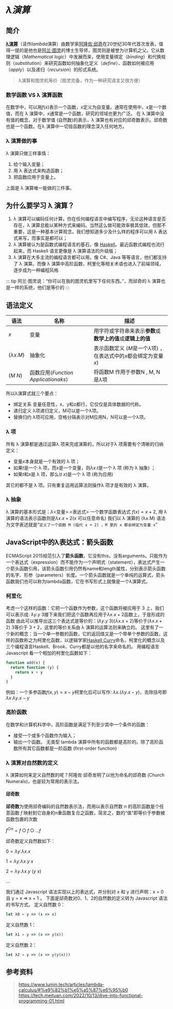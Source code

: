 # $\lambda 演算$

## 简介
[**λ演算**](https://zh.wikipedia.org/wiki/%ce%9b%e6%bc%94%e7%ae%97#%e8%a7%a3%e9%87%8a%e4%b8%8e%e5%ba%94%e7%94%a8)（读作*lambda*演算）由数学家[阿隆佐·邱奇](https://zh.wikipedia.org/wiki/%e9%98%bf%e9%9a%86%e4%bd%90%c2%b7%e9%82%b1%e5%a5%87)在20世纪30年代首次发表，值得一提的是他也是[阿兰·图灵](https://zh.wikipedia.org/wiki/%e8%89%be%e4%bc%a6%c2%b7%e5%9b%be%e7%81%b5)的博士生导师，图灵则是被誉为计算机之父。它从数理逻辑（*Mathematical logic*）中发展而来，使用变量绑定（*binding*）和代换规则（*substitution*）来研究函数如何抽象化定义（*define*）、函数如何被应用（*apply*）以及递归（*recursion*）的形式系统。

> λ演算和图灵机等价（图灵完备，作为一种研究语言又很方便）

### 数学函数 VS λ 演算函数
在数学中，可以用$f(x)$表示一个函数，$x$定义为自变量。通常在使用中，$x$是一个数值，而在 λ 演算中，$x$通常是一个函数，研究的领域也更为广泛。
在 λ 演算中没有值的概念，对于数学值 (自然数)的表示，λ 演算也有对应的邱奇数表示。邱奇数也是一个函数。在λ 演算中一切皆函数的理念深入任何地方。

### λ 演算做的事
λ 演算只做三样事情：
1. 给个输入变量；
2. 用 λ 表达式来构造函数；
3. 把函数应用于变量上。

上面是 λ 演算唯一能做的三件事。

## 为什么要学习 λ 演算？

1. λ 演算可以编码任何计算。你在任何编程语言中编写程序，无论这种语言是否存在，λ 演算总能以某种方式来编码。当然这么做可能效率极其低效，但那不重要，这是一种基本计算观念。我们想知道多少及什么样的程序可以用 λ 表达式来写，而事实是都可以；
2. λ 演算被认为是函数式编程语言的基石，像 [Haskell](https://www.haskell.org/)。最近函数式编程也流行起来，而 Haskell 语言更像是 λ 演算语法的升级版；
3. λ 演算在大多主流的编程语言都可以用，像 C#、Java 等等语言，他们都支持了 λ 演算。而像 λ 演算中高阶函数、柯里化等相关术语也进入了前端领域，逐步成为一种编程风格

::: tip
阿兰·图灵说：“你可以在我的图灵机里写下任何东西。”，而邱奇的 λ 演算也是一样的系统，他们是等价的
:::


## 语法定义
|语法|名称|描述|
|---|---|---|
|$x$|变量|用字符或字符串来表示**参数**或**数学上的值**或**逻辑上的值**
|$(\lambda x.M)$|抽象化|表示函数定义 ($M$是一个$\lambda$项) ，在表达式中的$x$都会绑定为变量$x$)|
|$(M$ $N)$|函数应用(*Function Applicationaks*)|将函数M 作用于参数N , M, N是$\lambda$项|

所以λ演算式就三个要点：
+ 绑定关系
  变量任意性，x、y和z都行，它仅仅是具体数据的代称。
+ 递归定义
  λ项递归定义，M可以是一个λ项。
+ 替换归约
  λ项可应用，空格分隔表示对M应用N，N可以是一个λ项。
  
### λ 项
所有 λ 演算都是通过运算λ 项来完成演算的，所以对于λ 项需要有个清晰的归纳定义：
+ 变量$x$本身就是一个有效的 λ 项；
+ 如果$t$是一个 λ 项，而$x$是一个变量，则$\lambda x.t$是一个 λ 项 (称为 λ 抽象) ；
+ 如果$t$和$x$是 λ 项，那么$(t$ $x)$是一个 λ 项 (称为应用)

其它的都不是 λ 项。只有重复运用运算法则操作λ 项才是有效的 λ 演算。

### λ 抽象
λ 演算的基本形式是：$\lambda$<变量>.<表达式>
一个数学函数表达式 $f(x)=x+2$, 用 λ 演算的语法表示函数则是$\lambda x . x+2$(x 可以任意命名)
我们以 λ 演算的 (λx.M) 语法为文字表述就是“`定义了一个函数 M (指代 x + 2) ，M 里的 x 都会绑定为变量 x`”

## JavaScript中的λ表达式：箭头函数
ECMAScript 2015规范引入了**箭头函数**，它没有this，没有arguments。只能作为一个表达式（expression）而不能作为一个声明式（statement），表达式产生一个箭头函数引用，该箭头函数引用仍然有name和length属性，分别表示箭头函数的名字、形参（parameters）长度。一个箭头函数就是一个单纯的运算式，箭头函数我们也可以称为lambda函数，它在书写形式上就像是一个λ演算式。

### 柯里化
考虑一个这样的函数：它把一个函数作为参数，这个函数将被应用于 3 上，我们可以表示成: $\lambda y.y$ 3接下来我们把这个函数再应用于$\lambda x.x+2$函数上，于是形成的函数 由此可以推导出这三个表达式是等价的：($\lambda y.y$ 3)$(\lambda x.x+2)$等价于($\lambda x.x+2$) $3$等价于 $3+2$，这里的等价关系由 λ 演算的运算法则来确立的。
这里有了一个新的概念：当一个单一参数的函数，它的返回值又是一个带单个参数的函数，这样的函数称之为柯里化函数，以逻辑学家[Haskell Curry](https://zh.wikipedia.org/wiki/%e5%93%88%e6%96%af%e5%87%af%e5%b0%94%c2%b7%e6%9f%af%e9%87%8c)命名，柯里化的概念以及三个编程语言Haskell、Brook、Curry都是以他的名字来命名的。
用编程语言 Javascript 看一个相加的柯里化函数如下：
```js
function add(x) {
  return function (y) {
    return x + y
  }
}
```
例如：一个多参函数$f(x, y)=x-y$柯里化后可以写作: $\lambda x.(\lambda y.x-y)$，去除括号即 $\lambda x.\lambda y.x-y$

### 高阶函数
在数学和计算机科学中，高阶函数是满足下列至少其中一个条件的函数：
+ 接受一个或多个函数作为输入；
+ 输出一个函数。
无类型 lambda 演算中所有的函数都是高阶的。除了高阶函数所有其它函数都是一阶函数 (first-order function) 

### λ 演算对自然数的定义
λ 演算如何来定义自然数的呢？阿隆佐·邱奇发明了以他为命名的邱奇数 (Church Numerals)，也是较为常用的表示法。
#### 邱奇数
**邱奇数**为使用邱奇编码的自然数表示法，而用以表示自然数 $n$ 的高阶函数是个任意函数 $f$ 映射到它自身的n重函数复合之函数，简言之，数的“值”即等价于参数被函数包裹的次数

$f^{\bigcirc n}=f \bigcirc f\bigcirc...f$


邱奇数定义自然数如下：


$0=\lambda y.\lambda x.x$

$1=\lambda y.\lambda x.y$ $x$

$2=\lambda y.\lambda x.y$ $(y$ $x)$

...

我们通过 Javascript 语法实现以上的表达式，并分别对 x 和 y 进行声明：x = 0 且 y = x => x + 1 。
下面是邱奇数对0、1、2的自然数的定义转为 Javascript 语法的书写方式。
定义自然数 0：
```js
let λ0 = y => (x => x)
```
定义自然数 1：
```js
let λ1 = y => (x => y(x))
```
定义自然数 2：
```js
let λ2 = y => (x => y(y(x)))
```


## 参考资料
> https://www.lumin.tech/articles/lambda-calculus/#%e9%82%b1%e5%a5%87%e6%95%b0
> https://tech.meituan.com/2022/10/13/dive-into-functional-programming-01.html
